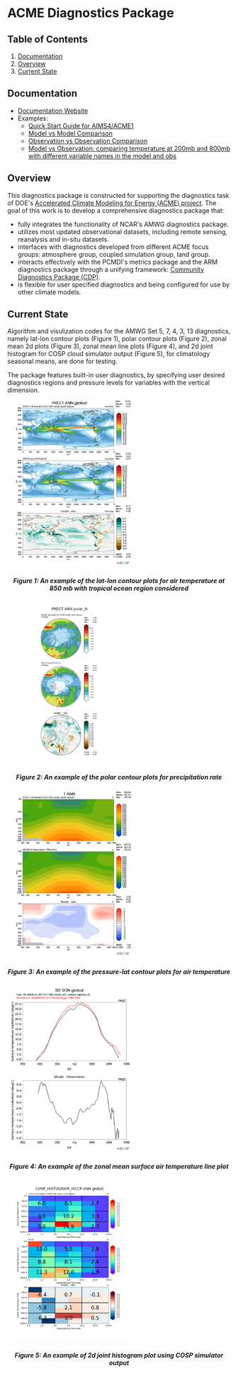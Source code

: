 # ACME Diagnostics Package

## Table of Contents
1. [Documentation](#doc)
2. [Overview](#overview)
3. [Current State](#current-state)

## Documentation <a name="doc"></a>
* [Documentation Website](https://acme-climate.github.io/acme_diags)
* Examples:
  * [Quick Start Guide for AIMS4/ACME1](https://acme-climate.github.io/acme_diags/docs/html/quick-guide-aims4.html)
  * [Model vs Model Comparison](https://github.com/ACME-Climate/acme_diags/blob/master/examples/model-vs-model/model-vs-model.ipynb)
  * [Observation vs Observation Comparison](https://github.com/ACME-Climate/acme_diags/blob/master/examples/obs-vs-obs/obs-vs-obs.ipynb)
  * [Model vs Observation: comparing temperature at 200mb and 800mb with different variable names in the model and obs](https://github.com/ACME-Climate/acme_diags/blob/master/examples/model-vs-obs/model-vs-obs.ipynb)

## Overview<a name="overview"></a>
This diagnostics package is constructed for supporting the diagnostics task of DOE's [Accelerated Climate Modeling for Energy (ACME) project](https://climatemodeling.science.energy.gov/projects/accelerated-climate-modeling-energy). The goal of this work is to develop a comprehensive diagnostics package that:

* fully integrates the functionality of NCAR's AMWG diagnostics package.
* utilizes most updated observational datasets, including remote sensing, reanalysis and in-situ datasets. 
* interfaces with diagnostics developed from different ACME focus groups: atmosphere group, coupled simulation group, land group.
* interacts effectively with the PCMDI's metrics package and the ARM diagnostics package through a unifying framework: [Community Diagnostics Package (CDP)](https://github.com/UV-CDAT/cdp).
* is flexible for user specified diagnostics and being configured for use by other climate models.

## Current State <a name="current-state"></a>
Algorithm and visulization codes for the AMWG Set 5, 7, 4, 3, 13 diagnostics, namely lat-lon contour plots (Figure 1), polar contour plots (Figure 2), zonal mean 2d plots (Figure 3), zonal mean line plots (Figure 4), and 2d joint histogram for COSP cloud simulator output (Figure 5), for climatology seasonal means, are done for testing. 

The package features built-in user diagnostics, by specifying user desired diagnostics regions and pressure levels for variables with the vertical dimension. 

<img src="misc/example_fig1.png" alt="Figure1" style="width: 280px;"/>
<h5 align="center">Figure 1: An example of the lat-lon contour plots for air temperature at 850 mb with tropical ocean region considered</h5> 

<img src="misc/example_fig2.png" alt="Figure2" style="width: 280px;"/>
<h5 align="center">Figure 2: An example of the polar contour plots for precipitation rate</h5> 

<img src="misc/example_fig3.png" alt="Figure3" style="width: 280px;"/>
<h5 align="center">Figure 3: An example of the pressure-lat contour plots for air temperature </h5> 

<img src="misc/example_fig4.png" alt="Figure4" style="width: 280px;"/>
<h5 align="center">Figure 4: An example of the zonal mean surface air temperature line plot </h5> 

<img src="misc/example_fig5.png" alt="Figure5" style="width: 280px;"/>
<h5 align="center">Figure 5: An example of 2d joint histogram plot using COSP simulator output</h5>
